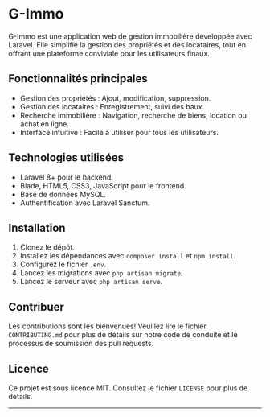 # G-Immo

G-Immo est une application web de gestion immobilière développée avec Laravel. Elle simplifie la gestion des propriétés et des locataires, tout en offrant une plateforme conviviale pour les utilisateurs finaux.

## Fonctionnalités principales

- Gestion des propriétés : Ajout, modification, suppression.
- Gestion des locataires : Enregistrement, suivi des baux.
- Recherche immobilière : Navigation, recherche de biens, location ou achat en ligne.
- Interface intuitive : Facile à utiliser pour tous les utilisateurs.

## Technologies utilisées

- Laravel 8+ pour le backend.
- Blade, HTML5, CSS3, JavaScript pour le frontend.
- Base de données MySQL.
- Authentification avec Laravel Sanctum.

## Installation

1. Clonez le dépôt.
2. Installez les dépendances avec `composer install` et `npm install`.
3. Configurez le fichier `.env`.
4. Lancez les migrations avec `php artisan migrate`.
5. Lancez le serveur avec `php artisan serve`.

## Contribuer

Les contributions sont les bienvenues! Veuillez lire le fichier `CONTRIBUTING.md` pour plus de détails sur notre code de conduite et le processus de soumission des pull requests.

## Licence

Ce projet est sous licence MIT. Consultez le fichier `LICENSE` pour plus de détails.

---
